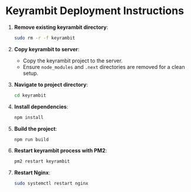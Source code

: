 # Keyrambit Deployment Instructions

1. **Remove existing keyrambit directory**:
   ```bash
   sudo rm -r -f keyrambit
   ```

2. **Copy keyrambit to server**:
   - Copy the keyrambit project to the server.
   - Ensure `node_modules` and `.next` directories are removed for a clean setup.

3. **Navigate to project directory**:
   ```bash
   cd keyrambit
   ```

4. **Install dependencies**:
   ```bash
   npm install
   ```

5. **Build the project**:
   ```bash
   npm run build
   ```

6. **Restart keyrambit process with PM2**:
   ```bash
   pm2 restart keyrambit
   ```

7. **Restart Nginx**:
   ```bash
   sudo systemctl restart nginx
   ```
